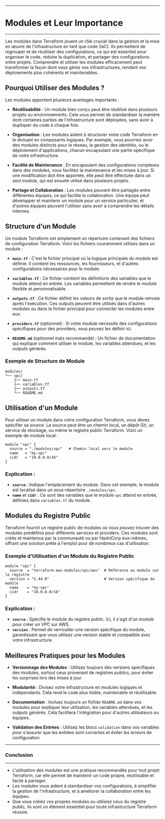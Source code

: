 ----
# Modules et Leur Importance
----

Les modules dans Terraform jouent un rôle crucial dans la gestion et la mise en œuvre de l'infrastructure en tant que code (IaC). Ils permettent de regrouper et de réutiliser des configurations, ce qui est essentiel pour organiser le code, réduire la duplication, et partager des configurations entre projets. Comprendre et utiliser les modules efficacement peut transformer la façon dont vous gérez vos infrastructures, rendant vos déploiements plus cohérents et maintenables.

## Pourquoi Utiliser des Modules ?

Les modules apportent plusieurs avantages importants :

- **Réutilisabilité** : Un module bien conçu peut être réutilisé dans plusieurs projets ou environnements. Cela vous permet de standardiser la manière dont certaines parties de l'infrastructure sont déployées, sans avoir à dupliquer du code à chaque fois.
  
- **Organisation** : Les modules aident à structurer votre code Terraform en le divisant en composants logiques. Par exemple, vous pourriez avoir des modules distincts pour le réseau, la gestion des identités, ou le déploiement d'applications, chacun encapsulant une partie spécifique de votre infrastructure.
  
- **Facilité de Maintenance** : En encapsulant des configurations complexes dans des modules, vous facilitez la maintenance et les mises à jour. Si une modification doit être apportée, elle peut être effectuée dans un seul module, qui est ensuite utilisé dans plusieurs projets.
  
- **Partage et Collaboration** : Les modules peuvent être partagés entre différentes équipes, ce qui facilite la collaboration. Une équipe peut développer et maintenir un module pour un service particulier, et d'autres équipes peuvent l'utiliser sans avoir à comprendre les détails internes.

## Structure d'un Module

Un module Terraform est simplement un répertoire contenant des fichiers de configuration Terraform. Voici les fichiers couramment utilisés dans un module :

- **`main.tf`** : C'est le fichier principal où la logique principale du module est définie. Il contient les ressources, les fournisseurs, et d'autres configurations nécessaires pour le module.

- **`variables.tf`** : Ce fichier contient les définitions des variables que le module attend en entrée. Les variables permettent de rendre le module flexible et personnalisable.

- **`outputs.tf`** : Ce fichier définit les valeurs de sortie que le module renvoie après l'exécution. Ces outputs peuvent être utilisés dans d'autres modules ou dans le fichier principal pour connecter les modules entre eux.

- **`providers.tf`** (optionnel) : Si votre module nécessite des configurations spécifiques pour des providers, vous pouvez les définir ici.

- **`README.md`** (optionnel mais recommandé) : Un fichier de documentation qui explique comment utiliser le module, les variables attendues, et les outputs générés.

### Exemple de Structure de Module

```plaintext
modules/
└── vpc/
    ├── main.tf
    ├── variables.tf
    ├── outputs.tf
    └── README.md
```

## Utilisation d'un Module

Pour utiliser un module dans votre configuration Terraform, vous devez spécifier sa source. La source peut être un chemin local, un dépôt Git, un service de stockage, ou même le registre public Terraform. Voici un exemple de module local :

```hcl
module "vpc" {
  source = "./modules/vpc"   # Chemin local vers le module
  name   = "my-vpc"
  cidr   = "10.0.0.0/16"
}
```

### Explication :
- **`source`** : Indique l'emplacement du module. Dans cet exemple, le module est localisé dans un sous-répertoire `./modules/vpc`.
- **`name`** et **`cidr`** : Ce sont des variables que le module `vpc` attend en entrée, définies dans `variables.tf` du module.

## Modules du Registre Public

Terraform fournit un registre public de modules où vous pouvez trouver des modules prédéfinis pour différents services et providers. Ces modules sont créés et maintenus par la communauté ou par HashiCorp eux-mêmes, offrant une solution prête à l'emploi pour de nombreux cas d'utilisation.

### Exemple d'Utilisation d'un Module du Registre Public

```hcl
module "vpc" {
  source  = "terraform-aws-modules/vpc/aws"  # Référence au module sur le registre
  version = "2.44.0"                         # Version spécifique du module
  name    = "my-vpc"
  cidr    = "10.0.0.0/16"
}
```

### Explication :
- **`source`** : Spécifie le module du registre public. Ici, il s'agit d'un module pour créer un VPC sur AWS.
- **`version`** : Permet de verrouiller une version spécifique du module, garantissant que vous utilisez une version stable et compatible avec votre infrastructure.

## Meilleures Pratiques pour les Modules

- **Versionnage des Modules** : Utilisez toujours des versions spécifiques des modules, surtout ceux provenant de registres publics, pour éviter les surprises lors des mises à jour.

- **Modularité** : Divisez votre infrastructure en modules logiques et indépendants. Cela rend le code plus lisible, maintenable et réutilisable.

- **Documentation** : Incluez toujours un fichier `README.md` dans vos modules pour expliquer leur utilisation, les variables attendues, et les outputs générés. Cela facilitera l'intégration pour d'autres utilisateurs ou équipes.

- **Validation des Entrées** : Utilisez les blocs `validation` dans vos variables pour s'assurer que les entrées sont correctes et éviter les erreurs de configuration.

----
### Conclusion
----

- L'utilisation des modules est une pratique recommandée pour tout projet Terraform, car elle permet de maintenir un code propre, réutilisable et facile à partager. 
- Les modules vous aident à standardiser vos configurations, à simplifier la gestion de l'infrastructure, et à améliorer la collaboration entre les équipes. 
- Que vous créiez vos propres modules ou utilisiez ceux du registre public, ils sont un élément essentiel pour toute infrastructure Terraform réussie.
